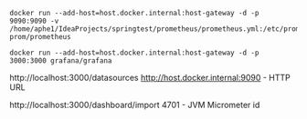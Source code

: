 ```shell
docker run --add-host=host.docker.internal:host-gateway -d -p 9090:9090 -v /home/aphe1/IdeaProjects/springtest/prometheus/prometheus.yml:/etc/prometheus/prometheus.yml prom/prometheus 
```
```shell
docker run --add-host=host.docker.internal:host-gateway -d -p 3000:3000 grafana/grafana
```

http://localhost:3000/datasources
http://host.docker.internal:9090 - HTTP URL 

http://localhost:3000/dashboard/import 
4701 - JVM Micrometer id